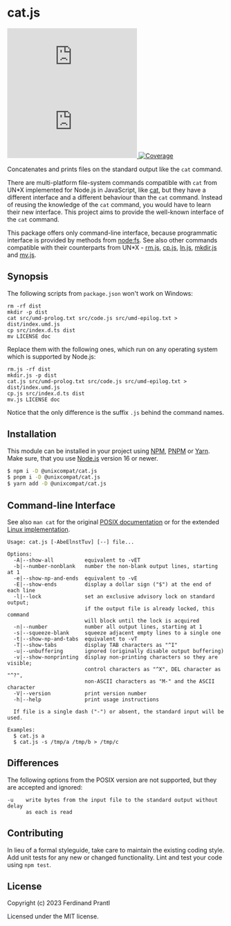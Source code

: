 # cat.js

[![Latest version](https://img.shields.io/npm/v/@unixcompat/cat.js)
 ![Dependency status](https://img.shields.io/librariesio/release/npm/@unixcompat/cat.js)
](https://www.npmjs.com/package/@unixcompat/cat.js)
[![Coverage](https://codecov.io/gh/prantlf/cat.js/branch/master/graph/badge.svg)](https://codecov.io/gh/prantlf/cat.js)

Concatenates and prints files on the standard output like the `cat` command.

There are multi-platform file-system commands compatible with `cat` from UN*X implemented for Node.js in JavaScript, like [cat], but they have a different interface and a different behaviour than the `cat` command. Instead of reusing the knowledge of the `cat` command, you would have to learn their new interface. This project aims to provide the well-known interface of the `cat` command.

This package offers only command-line interface, because programmatic interface is provided by methods from [node:fs]. See also other commands compatible with their counterparts from UN*X - [rm.js], [cp.js], [ln.js], [mkdir.js] and [mv.js].

## Synopsis

The following scripts from `package.json` won't work on Windows:

    rm -rf dist
    mkdir -p dist
    cat src/umd-prolog.txt src/code.js src/umd-epilog.txt > dist/index.umd.js
    cp src/index.d.ts dist
    mv LICENSE doc

Replace them with the following ones, which run on any operating system which is supported by Node.js:

    rm.js -rf dist
    mkdir.js -p dist
    cat.js src/umd-prolog.txt src/code.js src/umd-epilog.txt > dist/index.umd.js
    cp.js src/index.d.ts dist
    mv.js LICENSE doc

Notice that the only difference is the suffix `.js` behind the command names.

## Installation

This module can be installed in your project using [NPM], [PNPM] or [Yarn]. Make sure, that you use [Node.js] version 16 or newer.

```sh
$ npm i -D @unixcompat/cat.js
$ pnpm i -D @unixcompat/cat.js
$ yarn add -D @unixcompat/cat.js
```

## Command-line Interface

See also `man cat` for the original [POSIX documentation] or for the extended [Linux implementation].

    Usage: cat.js [-AbeElnstTuv] [--] file...

    Options:
      -A|--show-all          equivalent to -vET
      -b|--number-nonblank   number the non-blank output lines, starting at 1
      -e|--show-np-and-ends  equivalent to -vE
      -E|--show-ends         display a dollar sign ("$") at the end of each line
      -l|--lock              set an exclusive advisory lock on standard output;
                             if the output file is already locked, this command
                             will block until the lock is acquired
      -n|--number            number all output lines, starting at 1
      -s|--squeeze-blank     squeeze adjacent empty lines to a single one
      -t|--show-np-and-tabs  equivalent to -vT
      -T|--show-tabs         display TAB characters as "^I"
      -u|--unbuffering       ignored (originally disable output buffering)
      -v|--show-nonprinting  display non-printing characters so they are visible;
                             control characters as "^X", DEL character as "^?",
                             non-ASCII characters as "M-" and the ASCII character
      -V|--version           print version number
      -h|--help              print usage instructions

      If file is a single dash ("-") or absent, the standard input will be used.

    Examples:
      $ cat.js a
      $ cat.js -s /tmp/a /tmp/b > /tmp/c

## Differences

The following options from the POSIX version are not supported, but they are accepted and ignored:

    -u    write bytes from the input file to the standard output without delay
          as each is read

## Contributing

In lieu of a formal styleguide, take care to maintain the existing coding style.  Add unit tests for any new or changed functionality. Lint and test your code using `npm test`.

## License

Copyright (c) 2023 Ferdinand Prantl

Licensed under the MIT license.

[Node.js]: http://nodejs.org/
[NPM]: https://www.npmjs.com/
[PNPM]: https://pnpm.io/
[Yarn]: https://yarnpkg.com/
[cat]: https://www.npmjs.com/package/cat
[del-cli]: https://www.npmjs.com/package/del-cli
[del]: https://www.npmjs.com/package/del
[ln.js]: https://www.npmjs.com/package/@unixcompat/ln.js
[cp.js]: https://www.npmjs.com/package/@unixcompat/cp.js
[mkdir.js]: https://www.npmjs.com/package/@unixcompat/mkdir.js
[mv.js]: https://www.npmjs.com/package/@unixcompat/mv.js
[rm.js]: https://www.npmjs.com/package/@unixcompat/rm.js
[POSIX documentation]: https://man7.org/linux/man-pages/man1/cat.1p.html
[Linux implementation]: https://man7.org/linux/man-pages/man1/cat.1.html
[node:fs]: https://nodejs.org/api/fs.html
